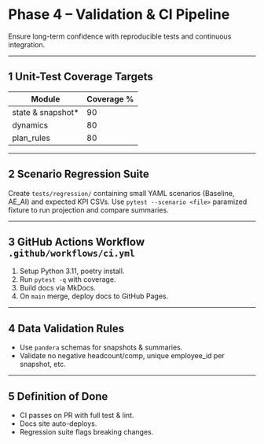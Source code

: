 # Phase 4 – Validation & CI Pipeline

Ensure long-term confidence with reproducible tests and continuous integration.

---
## 1  Unit-Test Coverage Targets
| Module | Coverage % |
|--------|-----------|
| state & snapshot* | 90 |
| dynamics | 80 |
| plan_rules | 80 |

---
## 2  Scenario Regression Suite
Create `tests/regression/` containing small YAML scenarios (Baseline, AE_AI) and expected KPI CSVs.
Use `pytest --scenario <file>` paramized fixture to run projection and compare summaries.

---
## 3  GitHub Actions Workflow `.github/workflows/ci.yml`
1.  Setup Python 3.11, poetry install.
2.  Run `pytest -q` with coverage.
3.  Build docs via MkDocs.
4.  On `main` merge, deploy docs to GitHub Pages.

---
## 4  Data Validation Rules
- Use `pandera` schemas for snapshots & summaries.
- Validate no negative headcount/comp, unique employee_id per snapshot, etc.

---
## 5  Definition of Done
- CI passes on PR with full test & lint.
- Docs site auto-deploys.
- Regression suite flags breaking changes.
